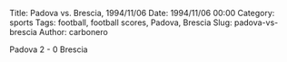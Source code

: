 Title: Padova vs. Brescia, 1994/11/06
Date: 1994/11/06 00:00
Category: sports
Tags: football, football scores, Padova, Brescia
Slug: padova-vs-brescia
Author: carbonero


Padova 2 - 0 Brescia
